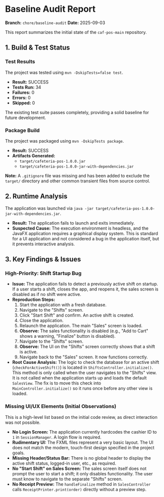# Baseline Audit Report

**Branch:** `chore/baseline-audit`
**Date:** 2025-09-03

This report summarizes the initial state of the `caf-pos-main` repository.

## 1. Build & Test Status

### Test Results

The project was tested using `mvn -DskipTests=false test`.

*   **Result:** SUCCESS
*   **Tests Run:** 34
*   **Failures:** 0
*   **Errors:** 0
*   **Skipped:** 0

The existing test suite passes completely, providing a solid baseline for future development.

### Package Build

The project was packaged using `mvn -DskipTests package`.

*   **Result:** SUCCESS
*   **Artifacts Generated:**
    *   `target/cafeteria-pos-1.0.0.jar`
    *   `target/cafeteria-pos-1.0.0-jar-with-dependencies.jar`

**Note:** A `.gitignore` file was missing and has been added to exclude the `target/` directory and other common transient files from source control.

## 2. Runtime Analysis

The application was launched via `java -jar target/cafeteria-pos-1.0.0-jar-with-dependencies.jar`.

*   **Result:** The application fails to launch and exits immediately.
*   **Suspected Cause:** The execution environment is headless, and the JavaFX application requires a graphical display system. This is standard for a UI application and not considered a bug in the application itself, but it prevents interactive analysis.

## 3. Key Findings & Issues

### High-Priority: Shift Startup Bug

*   **Issue:** The application fails to detect a previously active shift on startup. If a user starts a shift, closes the app, and reopens it, the sales screen is disabled as if no shift were active.
*   **Reproduction Steps:**
    1.  Start the application with a fresh database.
    2.  Navigate to the "Shifts" screen.
    3.  Click "Start Shift" and confirm. An active shift is created.
    4.  Close the application.
    5.  Relaunch the application. The main "Sales" screen is loaded.
    6.  **Observe:** The sales functionality is disabled (e.g., "Add to Cart" shows a warning, "Finalize" button is disabled).
    7.  Navigate to the "Shifts" screen.
    8.  **Observe:** The UI on the "Shifts" screen correctly shows that a shift is active.
    9.  Navigate back to the "Sales" screen. It now functions correctly.
*   **Root Cause Analysis:** The logic to check the database for an active shift (`checkForActiveShift()`) is located in `ShiftsController.initialize()`. This method is only called when the user navigates to the "Shifts" view. It is not called when the application starts up and loads the default `SalesView`. The fix is to move this check into `MainController.initialize()` so it runs once before any other view is loaded.

### Missing UI/UX Elements (Initial Observations)

This is a high-level list based on the initial code review, as direct interaction was not possible.

*   **No Login Screen:** The application currently hardcodes the cashier ID to `1` in `SessionManager`. A login flow is required.
*   **Rudimentary UI:** The FXML files represent a very basic layout. The UI does not match the modern, touch-first design specified in the project goals.
*   **Missing Header/Status Bar:** There is no global header to display the active shift status, logged-in user, etc., as required.
*   **No "Start Shift" on Sales Screen:** The sales screen itself does not prompt the user to start a shift; it only disables functionality. The user must know to navigate to the separate "Shifts" screen.
*   **No Receipt Preview:** The `handleFinalize` method in `SalesController` calls `ReceiptPrinter.print(order)` directly without a preview step.
